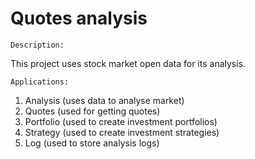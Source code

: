 # Quotes analysis
    Description:
This project uses stock market open data for its analysis.

    Applications:
1) Analysis (uses data to analyse market)
2) Quotes (used for getting quotes)
3) Portfolio (used to create investment portfolios)
4) Strategy (used to create investment strategies)
5) Log (used to store analysis logs)